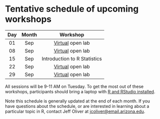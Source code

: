 # Tentative schedule of upcoming workshops

| Day | Month | Workshop                           |
|:---:|:-----:|:----------------------------------:|
| 01  | Sep   | [Virtual](contingency.md) open lab |
| 08  | Sep   | [Virtual](contingency.md) open lab |
| 15  | Sep   | Introduction to R Statistics       |
| 22  | Sep   | [Virtual](contingency.md) open lab |
| 29  | Sep   | [Virtual](contingency.md) open lab |

All sessions will be 9-11 AM on Tuesday<!--in the [Data Studio](https://new.library.arizona.edu/visit/spaces/data-studio) of the Main Library-->. To get the most out of these workshops, participants should bring a laptop with [R and RStudio installed](https://jcoliver.github.io/learn-r/000-setup-instructions.html).

Note this schedule is generally updated at the end of each month. If you have questions about the schedule, or are interested in learning about a particular topic in R, contact Jeff Oliver at [jcoliver@email.arizona.edu](mailto:jcoliver@email.arizona.edu?subject=R%20workshop%20inquiry).
